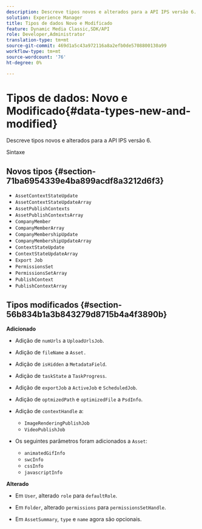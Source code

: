 ```yaml
---
description: Descreve tipos novos e alterados para a API IPS versão 6.
solution: Experience Manager
title: Tipos de dados Novo e Modificado
feature: Dynamic Media Classic,SDK/API
role: Developer,Administrator
translation-type: tm+mt
source-git-commit: 469d1a5c43a972116a8a2efb0de5708800130a99
workflow-type: tm+mt
source-wordcount: '76'
ht-degree: 0%

---
```



# Tipos de dados: Novo e Modificado{#data-types-new-and-modified}

Descreve tipos novos e alterados para a API IPS versão 6.

Sintaxe

## Novos tipos {#section-71ba6954339e4ba899acdf8a3212d6f3}

* `AssetContextStateUpdate`
* `AssetContextStateUpdateArray`
* `AssetPublishContexts`
* `AssetPublishContextsArray`
* `CompanyMember`
* `CompanyMemberArray`
* `CompanyMembershipUpdate`
* `CompanyMembershipUpdateArray`
* `ContextStateUpdate`
* `ContextStateUpdateArray`
* `Export Job`
* `PermissionsSet`
* `PermissionsSetArray`
* `PublishContext`
* `PublishContextArray`

## Tipos modificados {#section-56b834b1a3b843279d8715b4a4f3890b}

**Adicionado**

* Adição de `numUrls` a `UploadUrlsJob`.

* Adição de `fileName` a `Asset.`

* Adição de `isHidden` a `MetadataField`.

* Adição de `taskState` a `TaskProgress`.

* Adição de `exportJob` a `ActiveJob` e `ScheduledJob`.

* Adição de `optmizedPath` e `optimizedFile` a `PsdInfo`.

* Adição de `contextHandle` a:

   * `ImageRenderingPublishJob`
   * `VideoPublishJob`

* Os seguintes parâmetros foram adicionados a `Asset`:

   * `animatedGifInfo`
   * `swcInfo`
   * `cssInfo`
   * `javascriptInfo`

**Alterado**

* Em `User`, alterado `role` para `defaultRole`.

* Em `Folder`, alterado `permissions` para `permissionsSetHandle`.

* Em `AssetSummary`, `type` e `name` agora são opcionais.


